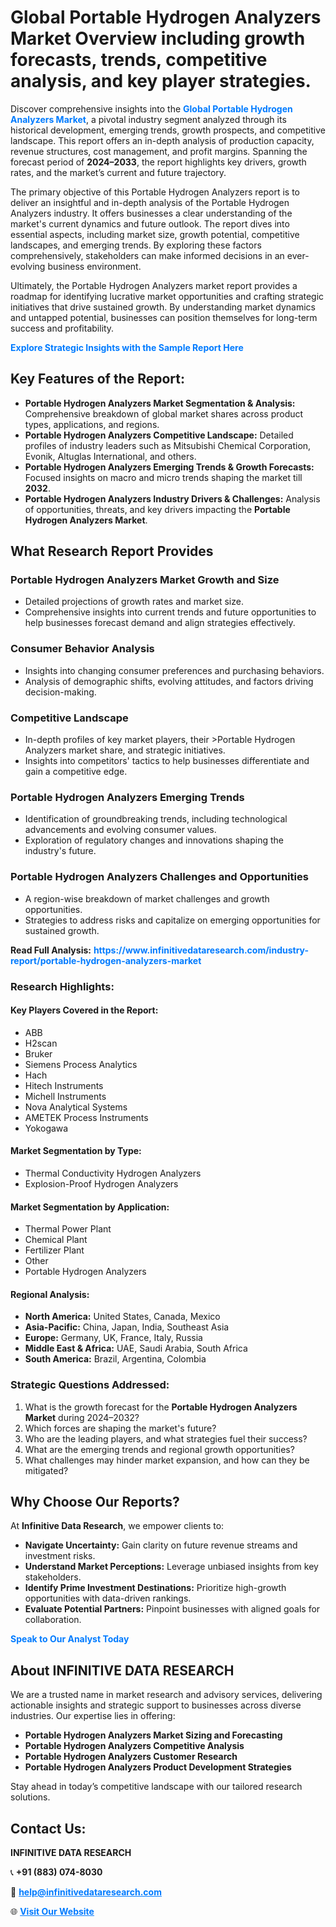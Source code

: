 <h1>Global Portable Hydrogen Analyzers Market Overview including growth forecasts, trends, competitive analysis, and key player strategies.</h1>
<p>
Discover comprehensive insights into the 
<a href="https://www.infinitivedataresearch.com/industry-report/portable-hydrogen-analyzers-market" rel="dofollow" style="color: #007BFF; text-decoration: none;"><strong>Global Portable Hydrogen Analyzers Market</strong></a>, a pivotal industry segment analyzed through its historical development, emerging trends, growth prospects, and competitive landscape. This report offers an in-depth analysis of production capacity, revenue structures, cost management, and profit margins. Spanning the forecast period of <strong>2024–2033</strong>, the report highlights key drivers, growth rates, and the market’s current and future trajectory.
</p>
<p>
The primary objective of this Portable Hydrogen Analyzers report is to deliver an insightful and in-depth analysis of the Portable Hydrogen Analyzers industry. It offers businesses a clear understanding of the market's current dynamics and future outlook. The report dives into essential aspects, including market size, growth potential, competitive landscapes, and emerging trends. By exploring these factors comprehensively, stakeholders can make informed decisions in an ever-evolving business environment.
</p>
<p>
Ultimately, the Portable Hydrogen Analyzers market report provides a roadmap for identifying lucrative market opportunities and crafting strategic initiatives that drive sustained growth. By understanding market dynamics and untapped potential, businesses can position themselves for long-term success and profitability.
</p>
<p>
<a href="https://www.infinitivedataresearch.com/request-sample/reportId=103893" style="color: #007BFF; text-decoration: none;"><strong>Explore Strategic Insights with the Sample Report Here</strong></a>
</p>

<h2>Key Features of the Report:</h2>
<ul>
<li><strong>Portable Hydrogen Analyzers Market Segmentation & Analysis:</strong> Comprehensive breakdown of global market shares across product types, applications, and regions.</li>
<li><strong>Portable Hydrogen Analyzers Competitive Landscape:</strong> Detailed profiles of industry leaders such as Mitsubishi Chemical Corporation, Evonik, Altuglas International, and others.</li>
<li><strong>Portable Hydrogen Analyzers Emerging Trends & Growth Forecasts:</strong> Focused insights on macro and micro trends shaping the market till <strong>2032</strong>.</li>
<li><strong>Portable Hydrogen Analyzers Industry Drivers & Challenges:</strong> Analysis of opportunities, threats, and key drivers impacting the <strong>Portable Hydrogen Analyzers Market</strong>.</li>
</ul>

<h2>What Research Report Provides</h2>
<h3>Portable Hydrogen Analyzers Market Growth and Size</h3>
<ul>
<li>Detailed projections of growth rates and market size.</li>
<li>Comprehensive insights into current trends and future opportunities to help businesses forecast demand and align strategies effectively.</li>
</ul>

<h3>Consumer Behavior Analysis</h3>
<ul>
<li>Insights into changing consumer preferences and purchasing behaviors.</li>
<li>Analysis of demographic shifts, evolving attitudes, and factors driving decision-making.</li>
</ul>

<h3>Competitive Landscape</h3>
<ul>
<li>In-depth profiles of key market players, their >Portable Hydrogen Analyzers market share, and strategic initiatives.</li>
<li>Insights into competitors' tactics to help businesses differentiate and gain a competitive edge.</li>
</ul>

<h3>Portable Hydrogen Analyzers Emerging Trends</h3>
<ul>
<li>Identification of groundbreaking trends, including technological advancements and evolving consumer values.</li>
<li>Exploration of regulatory changes and innovations shaping the industry's future.</li>
</ul>

<h3>Portable Hydrogen Analyzers Challenges and Opportunities</h3>
<ul>
<li>A region-wise breakdown of market challenges and growth opportunities.</li>
<li>Strategies to address risks and capitalize on emerging opportunities for sustained growth.</li>
</ul>
<p><strong>Read Full Analysis:</strong> <a href="https://www.infinitivedataresearch.com/industry-report/portable-hydrogen-analyzers-market" rel="dofollow" style="color: #007BFF; text-decoration: none;"><strong>https://www.infinitivedataresearch.com/industry-report/portable-hydrogen-analyzers-market</strong></a></p>
<h3>Research Highlights:</h3>
<h4>Key Players Covered in the Report:</h4>
<ul><li>ABB</li><li>H2scan</li><li>Bruker</li><li>Siemens Process Analytics</li><li>Hach</li><li>Hitech Instruments</li><li>Michell Instruments</li><li>Nova Analytical Systems</li><li>AMETEK Process Instruments</li><li>Yokogawa</li></ul>
<h4>Market Segmentation by Type:</h4>
<ul><li>Thermal Conductivity Hydrogen Analyzers</li><li>Explosion-Proof Hydrogen Analyzers</li></ul>
<h4>Market Segmentation by Application:</h4>
<ul><li>Thermal Power Plant</li><li>Chemical Plant</li><li>Fertilizer Plant</li><li>Other</li><li>Portable Hydrogen Analyzers</li></ul>

<h4>Regional Analysis:</h4>
<ul>
<li><strong>North America:</strong> United States, Canada, Mexico</li>
<li><strong>Asia-Pacific:</strong> China, Japan, India, Southeast Asia</li>
<li><strong>Europe:</strong> Germany, UK, France, Italy, Russia</li>
<li><strong>Middle East & Africa:</strong> UAE, Saudi Arabia, South Africa</li>
<li><strong>South America:</strong> Brazil, Argentina, Colombia</li>
</ul>

<h3>Strategic Questions Addressed:</h3>
<ol>
<li>What is the growth forecast for the <strong>Portable Hydrogen Analyzers Market</strong> during 2024–2032?</li>
<li>Which forces are shaping the market's future?</li>
<li>Who are the leading players, and what strategies fuel their success?</li>
<li>What are the emerging trends and regional growth opportunities?</li>
<li>What challenges may hinder market expansion, and how can they be mitigated?</li>
</ol>

<h2>Why Choose Our Reports?</h2>
<p>At <strong>Infinitive Data Research</strong>, we empower clients to:</p>
<ul>
<li><strong>Navigate Uncertainty:</strong> Gain clarity on future revenue streams and investment risks.</li>
<li><strong>Understand Market Perceptions:</strong> Leverage unbiased insights from key stakeholders.</li>
<li><strong>Identify Prime Investment Destinations:</strong> Prioritize high-growth opportunities with data-driven rankings.</li>
<li><strong>Evaluate Potential Partners:</strong> Pinpoint businesses with aligned goals for collaboration.</li>
</ul>
<p><a href="https://www.infinitivedataresearch.com/industry-report/portable-hydrogen-analyzers-market" rel="dofollow" style="color: #007BFF; text-decoration: none;"><strong>Speak to Our Analyst Today</strong></a></p>

<h2>About INFINITIVE DATA RESEARCH</h2>
<p>We are a trusted name in market research and advisory services, delivering actionable insights and strategic support to businesses across diverse industries. Our expertise lies in offering:</p>
<ul>
<li><strong>Portable Hydrogen Analyzers Market Sizing and Forecasting</strong></li>
<li><strong>Portable Hydrogen Analyzers Competitive Analysis</strong></li>
<li><strong>Portable Hydrogen Analyzers Customer Research</strong></li>
<li><strong>Portable Hydrogen Analyzers Product Development Strategies</strong></li>
</ul>
<p>Stay ahead in today’s competitive landscape with our tailored research solutions.</p>

<h2>Contact Us:</h2>
<p><strong>INFINITIVE DATA RESEARCH</strong></p>
<p>📞 <strong>+91 (883) 074-8030</strong></p>
<p>📧 <strong><a href="mailto:help@infinitivedataresearch.com" style="color: #007BFF;">help@infinitivedataresearch.com</a></strong></p>
<p>🌐 <strong><a href="https://www.infinitivedataresearch.com" rel="dofollow" style="color: #007BFF;">Visit Our Website</a></strong></p>